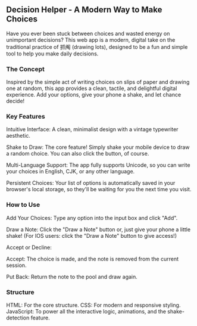 ## Decision Helper - A Modern Way to Make Choices
Have you ever been stuck between choices and wasted energy on unimportant decisions? 
This web app is a modern, digital take on the traditional practice of 抓阄 (drawing lots), designed to be a fun and simple tool to help you make daily decisions.

### The Concept
Inspired by the simple act of writing choices on slips of paper and drawing one at random, this app provides a clean, tactile, and delightful digital experience. Add your options, give your phone a shake, and let chance decide!

### Key Features
Intuitive Interface: A clean, minimalist design with a vintage typewriter aesthetic.

Shake to Draw: The core feature! Simply shake your mobile device to draw a random choice. You can also click the button, of course.

Multi-Language Support: The app fully supports Unicode, so you can write your choices in English, CJK, or any other language.

Persistent Choices: Your list of options is automatically saved in your browser's local storage, so they'll be waiting for you the next time you visit.

### How to Use
Add Your Choices: Type any option into the input box and click "Add".

Draw a Note: Click the "Draw a Note" button or, just give your phone a little shake! (For IOS users: click the "Draw a Note" button to give access!)

Accept or Decline:

Accept: The choice is made, and the note is removed from the current session.

Put Back: Return the note to the pool and draw again.

### Structure
HTML: For the core structure.
CSS: For modern and responsive styling.
JavaScript: To power all the interactive logic, animations, and the shake-detection feature.
